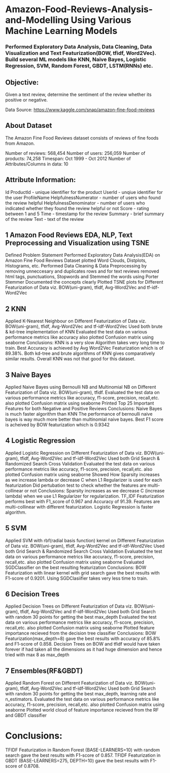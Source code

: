 # Amazon-Food-Reviews-Analysis-and-Modelling Using Various Machine Learning Models
### Performed Exploratory Data Analysis, Data Cleaning, Data Visualization and Text Featurization(BOW, tfidf, Word2Vec). Build several ML models like KNN, Naive Bayes, Logistic Regression, SVM, Random Forest, GBDT, LSTM(RNNs) etc.

## Objective:
Given a text review, determine the sentiment of the review whether its positive or negative.

Data Source: https://www.kaggle.com/snap/amazon-fine-food-reviews

## About Dataset
The Amazon Fine Food Reviews dataset consists of reviews of fine foods from Amazon.

Number of reviews: 568,454
Number of users: 256,059
Number of products: 74,258
Timespan: Oct 1999 - Oct 2012
Number of Attributes/Columns in data: 10

## Attribute Information:

Id
ProductId - unique identifier for the product
UserId - unqiue identifier for the user
ProfileName
HelpfulnessNumerator - number of users who found the review helpful
HelpfulnessDenominator - number of users who indicated whether they found the review helpful or not
Score - rating between 1 and 5
Time - timestamp for the review
Summary - brief summary of the review
Text - text of the review
## 1 Amazon Food Reviews EDA, NLP, Text Preprocessing and Visualization using TSNE
Defined Problem Statement
Performed Exploratory Data Analysis(EDA) on Amazon Fine Food Reviews Dataset plotted Word Clouds, Distplots, Histograms, etc.
Performed Data Cleaning & Data Preprocessing by removing unneccesary and duplicates rows and for text reviews removed html tags, punctuations, Stopwords and Stemmed the words using Porter Stemmer
Documented the concepts clearly
Plotted TSNE plots for Different Featurization of Data viz. BOW(uni-gram), tfidf, Avg-Word2Vec and tf-idf-Word2Vec
## 2 KNN
Applied K-Nearest Neighbour on Different Featurization of Data viz. BOW(uni-gram), tfidf, Avg-Word2Vec and tf-idf-Word2Vec
Used both brute & kd-tree implementation of KNN
Evaluated the test data on various performance metrics like accuracy also plotted Confusion matrix using seaborne
Conclusions:
KNN is a very slow Algorithm takes very long time to train.
Best Accuracy is achieved by Avg Word2Vec Featurization which is of 89.38%.
Both kd-tree and brute algorithms of KNN gives comparatively similar results.
Overall KNN was not that good for this dataset.
## 3 Naive Bayes
Applied Naive Bayes using Bernoulli NB and Multinomial NB on Different Featurization of Data viz. BOW(uni-gram), tfidf.
Evaluated the test data on various performance metrics like accuracy, f1-score, precision, recall,etc. also plotted Confusion matrix using seaborne
Printed Top 25 Important Features for both Negative and Positive Reviews
Conclusions:
Naive Bayes is much faster algorithm than KNN
The performance of bernoulli naive bayes is way much more better than multinomial naive bayes.
Best F1 score is acheived by BOW featurization which is 0.9342
## 4 Logistic Regression
Applied Logistic Regression on Different Featurization of Data viz. BOW(uni-gram), tfidf, Avg-Word2Vec and tf-idf-Word2Vec
Used both Grid Search & Randomized Search Cross Validation
Evaluated the test data on various performance metrics like accuracy, f1-score, precision, recall,etc. also plotted Confusion matrix using seaborne
Showed How Sparsity increases as we increase lambda or decrease C when L1 Regularizer is used for each featurization
Did pertubation test to check whether the features are multi-collinear or not
Conclusions:
Sparsity increases as we decrease C (increase lambda) when we use L1 Regularizer for regularization.
TF_IDF Featurization performs best with F1_score of 0.967 and Accuracy of 91.39.
Features are multi-collinear with different featurization.
Logistic Regression is faster algorithm.
## 5 SVM
Applied SVM with rbf(radial basis function) kernel on Different Featurization of Data viz. BOW(uni-gram), tfidf, Avg-Word2Vec and tf-idf-Word2Vec
Used both Grid Search & Randomized Search Cross Validation
Evaluated the test data on various performance metrics like accuracy, f1-score, precision, recall,etc. also plotted Confusion matrix using seaborne
Evaluated SGDClassifier on the best resulting featurization
Conclusions:
BOW Featurization with linear kernel with grid search gave the best results with F1-score of 0.9201.
Using SGDClasiifier takes very less time to train.
## 6 Decision Trees
Applied Decision Trees on Different Featurization of Data viz. BOW(uni-gram), tfidf, Avg-Word2Vec and tf-idf-Word2Vec
Used both Grid Search with random 30 points for getting the best max_depth
Evaluated the test data on various performance metrics like accuracy, f1-score, precision, recall,etc. also plotted Confusion matrix using seaborne
Plotted feature importance recieved from the decision tree classifier
Conclusions:
BOW Featurization(max_depth=8) gave the best results with accuracy of 85.8% and F1-score of 0.858.
Decision Trees on BOW and tfidf would have taken forever if had taken all the dimensions as it had huge dimension and hence tried with max 8 as max_depth
## 7 Ensembles(RF&GBDT)
Applied Random Forest on Different Featurization of Data viz. BOW(uni-gram), tfidf, Avg-Word2Vec and tf-idf-Word2Vec
Used both Grid Search with random 30 points for getting the best max_depth, learning rate and n_estimators.
Evaluated the test data on various performance metrics like accuracy, f1-score, precision, recall,etc. also plotted Confusion matrix using seaborne
Plotted world cloud of feature importance recieved from the RF and GBDT classifier
# Conclusions:
TFIDF Featurization in Random Forest (BASE-LEARNERS=10) with random search gave the best results with F1-score of 0.857.
TFIDF Featurization in GBDT (BASE-LEARNERS=275, DEPTH=10) gave the best results with F1-score of 0.8708.
